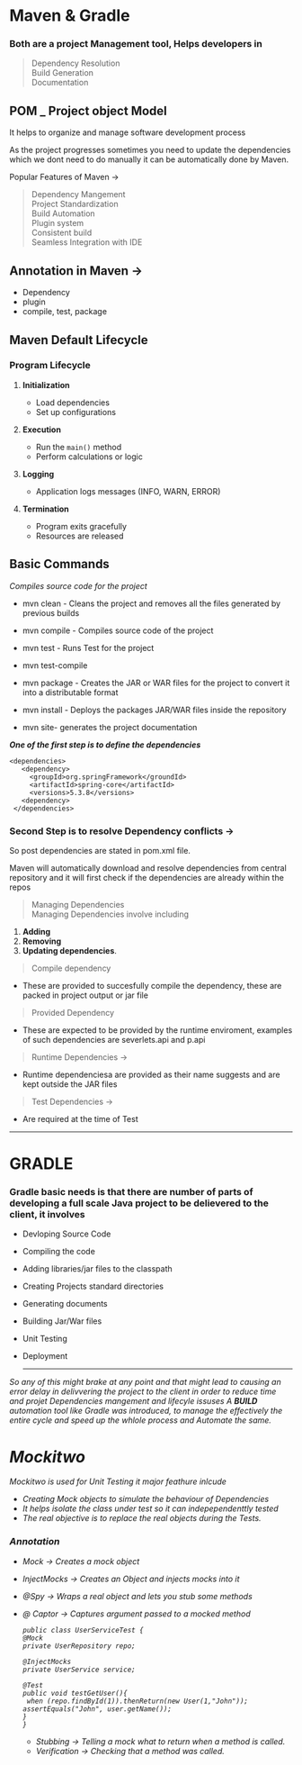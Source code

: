 # Maven & Gradle

### Both are a project Management tool, Helps developers in
> Dependency Resolution</br>
> Build Generation</br>
> Documentation</br>


## POM _ Project object Model
It helps to organize and manage software development process

As the project progresses sometimes you need to update the dependencies which we dont need to do manually it can be
automatically done by Maven.

Popular Features of Maven ->
> Dependency Mangement</br>
> Project Standardization</br>
> Build Automation</br>
> Plugin system</br>
> Consistent build</br>
> Seamless Integration with IDE</br>

## Annotation in Maven ->
 - Dependency
 - plugin
 - compile, test, package
 



## Maven Default Lifecycle
### Program Lifecycle

1. **Initialization**
   - Load dependencies
   - Set up configurations

2. **Execution**
   - Run the `main()` method
   - Perform calculations or logic

3. **Logging**
   - Application logs messages (INFO, WARN, ERROR)

4. **Termination**
   - Program exits gracefully
   - Resources are released


## Basic Commands 
<I>Compiles source code for the project</I>
* mvn clean - Cleans the project and removes all the files generated by previous builds
+ mvn compile - Compiles source code of the project
- mvn test - Runs Test for the project
+ mvn test-compile 
- mvn package - Creates the JAR or WAR files for the project to convert it into a distributable format
* mvn install - Deploys the packages JAR/WAR files inside the repository
- mvn site- generates the project documentation

<b><I>One of the first step is to define the dependencies</I></b> 
```Dependency
<dependencies>
   <dependency>
     <groupId>org.springFramework</groundId>
     <artifactId>spring-core</artifactId>
     <versions>5.3.8</versions>
   <dependency>
 </dependencies>
```

 ### Second Step is to resolve Dependency conflicts ->
So post dependencies are stated in pom.xml file. 

Maven will automatically download and resolve dependencies from central repository and it will first check if the dependencies are already within the repos

> Managing Dependencies <br>
 Managing Dependencies involve including<br>
 1. **Adding**<br>
 2. **Removing**<br>
 3. **Updating dependencies**. <br>

> Compile dependency<br> 
- These are provided to succesfully compile the dependency, these are packed in project
                      output or jar file

> Provided Dependency<br>
* These are expected to be provided by the runtime enviroment, examples of such dependencies
are severlets.api and p.api

> Runtime Dependencies -> <br>
* Runtime dependenciesa are provided as their name suggests and are kept outside the JAR
files

> Test Dependencies -> <br>
* Are required at the time of Test

 -------------------------------------------------------------------------------------------------

 # GRADLE

### Gradle basic needs is that there are number of parts of developing a full scale Java project to be delievered to the client, it involves

* Devloping Source Code
* Compiling the code
* Adding libraries/jar files to the classpath
* Creating Projects standard directories
* Generating documents
* Building Jar/War files
* Unit Testing
* Deployment

  -----------------------------
  
<I>So any of this might brake at any point and that might lead to causing an error delay in delivvering the project to the client in order to reduce time and projet<I>
Dependencies mangement and lifecyle issuses
A <b>BUILD</b> automation tool like Gradle was introduced, to manage the effectively the entire cycle and speed up the whlole process and Automate the same.

# Mockitwo

  Mockitwo is used for Unit Testing it major feathure inlcude
  * Creating Mock objects to simulate the behaviour of Dependencies
  * It helps isolate the class under test so it can indepependenttly tested
  * The real objective is to replace the real objects during the Tests.

### Annotation
* Mock -> Creates a mock object
* InjectMocks -> Creates an Object and injects mocks into it
* @Spy -> Wraps a real object and lets you stub some methods
* @ Captor -> Captures argument passed to a mocked method

  ```
  public class UserServiceTest {
  @Mock
  private UserRepository repo;

  @InjectMocks
  private UserService service;

  @Test
  public void testGetUser(){
   when (repo.findById(1)).thenReturn(new User(1,"John"));
  assertEquals("John", user.getName());
  }
  }
  ```
  * Stubbing -> Telling a mock what to return when a method is called.
  * Verification -> Checking that a method was called.
 
    
